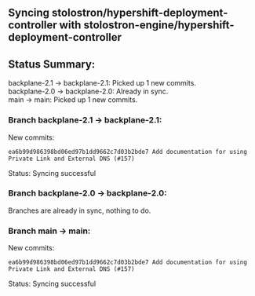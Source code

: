 ## Syncing stolostron/hypershift-deployment-controller with stolostron-engine/hypershift-deployment-controller

## Status Summary:

backplane-2.1 -> backplane-2.1: Picked up 1 new commits.  
backplane-2.0 -> backplane-2.0: Already in sync.  
main -> main: Picked up 1 new commits.  

### Branch backplane-2.1 -> backplane-2.1:

New commits:

```
ea6b99d986398bd06ed97b1dd9662c7d03b2bde7 Add documentation for using Private Link and External DNS (#157)
```

Status: Syncing successful

### Branch backplane-2.0 -> backplane-2.0:

Branches are already in sync, nothing to do.

### Branch main -> main:

New commits:

```
ea6b99d986398bd06ed97b1dd9662c7d03b2bde7 Add documentation for using Private Link and External DNS (#157)
```

Status: Syncing successful
